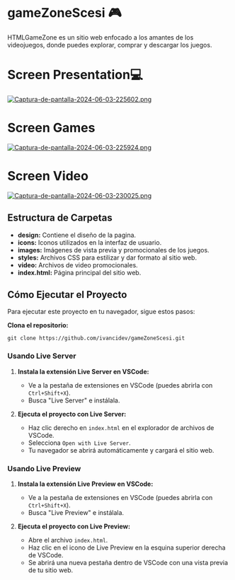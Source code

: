 # gameZoneScesi 🎮

HTMLGameZone es un sitio web enfocado a los amantes de los videojuegos, donde puedes explorar, comprar y descargar los juegos.

# Screen Presentation💻
[![Captura-de-pantalla-2024-06-03-225602.png](https://i.postimg.cc/13vFcRTS/Captura-de-pantalla-2024-06-03-225602.png)](https://postimg.cc/yDSW7Ksp)

# Screen Games
[![Captura-de-pantalla-2024-06-03-225924.png](https://i.postimg.cc/zfvZcpGM/Captura-de-pantalla-2024-06-03-225924.png)](https://postimg.cc/5XhRHBvq)

# Screen Video
[![Captura-de-pantalla-2024-06-03-230025.png](https://i.postimg.cc/pLNJ7dXt/Captura-de-pantalla-2024-06-03-230025.png)](https://postimg.cc/tY56npxr)

## Estructura de Carpetas

- **design:** Contiene el diseño de la pagina.
- **icons:** Iconos utilizados en la interfaz de usuario.
- **images:** Imágenes de vista previa y promocionales de los juegos.
- **styles:** Archivos CSS para estilizar y dar formato al sitio web.
- **video:** Archivos de video promocionales.
- **index.html:** Página principal del sitio web.

## Cómo Ejecutar el Proyecto

Para ejecutar este proyecto en tu navegador, sigue estos pasos:

**Clona el repositorio:**

    git clone https://github.com/ivancidev/gameZoneScesi.git

   

### Usando Live Server

1. **Instala la extensión Live Server en VSCode:**
   - Ve a la pestaña de extensiones en VSCode (puedes abrirla con `Ctrl+Shift+X`).
   - Busca "Live Server" e instálala.

2. **Ejecuta el proyecto con Live Server:**
   - Haz clic derecho en `index.html` en el explorador de archivos de VSCode.
   - Selecciona `Open with Live Server`.
   - Tu navegador se abrirá automáticamente y cargará el sitio web.

### Usando Live Preview

1. **Instala la extensión Live Preview en VSCode:**
   - Ve a la pestaña de extensiones en VSCode (puedes abrirla con `Ctrl+Shift+X`).
   - Busca "Live Preview" e instálala.

2. **Ejecuta el proyecto con Live Preview:**
   - Abre el archivo `index.html`.
   - Haz clic en el icono de Live Preview en la esquina superior derecha de VSCode.
   - Se abrirá una nueva pestaña dentro de VSCode con una vista previa de tu sitio web.

